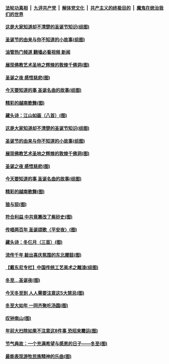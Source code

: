 ####  [法轮功真相](../../../../basic/blob/master/README.md?t=12260012) &nbsp;|&nbsp; [九评共产党](../../../../9ping.md/blob/master/README.md?t=12260012) &nbsp;|&nbsp; [解体党文化](../../../../jtdwh.md/blob/master/README.md?t=12260012)  &nbsp;|&nbsp; [共产主义的终极目的](../../../../gczydzjmd.md/blob/master/README.md?t=12260012) &nbsp;|&nbsp; [魔鬼在统治我们的世界](../../../../mgztzwmdsj.md/blob/master/README.md?t=12260012) 

#### [这是大家知道却不清楚的圣诞节知识(组图)](../pages/p7/1024900.md?t=12260012) 

#### [圣诞节的由来与你不知道的小故事(组图)](../pages/p7/1024871.md?t=12260012) 

#### [油管热门频道 翻墙必看视频 新闻](http://129.146.143.75:81/youtube.html?12260012)

#### [展现佛教艺术圣地之辉煌的敦煌千佛洞(图)](../pages/p7/1022900.md?t=12260012) 

#### [圣诞之夜 感悟慈悲(图)](../pages/p7/1024815.md?t=12260012) 

#### [今天要知道的事 圣诞名曲的故事(组图)](../pages/p7/1024834.md?t=12260012) 

#### [精彩的越南歌舞(图)](../pages/p7/1024451.md?t=12260012) 

#### [藏头诗：江山如画（八首）(图)](../pages/p7/1024836.md?t=12260012) 

#### [这是大家知道却不清楚的圣诞节知识(组图)](../pages/p7/1024900.md?t=12260012) 

#### [圣诞节的由来与你不知道的小故事(组图)](../pages/p7/1024871.md?t=12260012) 

#### [展现佛教艺术圣地之辉煌的敦煌千佛洞(图)](../pages/p7/1022900.md?t=12260012) 

#### [圣诞之夜 感悟慈悲(图)](../pages/p7/1024815.md?t=12260012) 

#### [今天要知道的事 圣诞名曲的故事(组图)](../pages/p7/1024834.md?t=12260012) 

#### [精彩的越南歌舞(图)](../pages/p7/1024451.md?t=12260012) 

#### [狼与狈(图)](../pages/p7/1024838.md?t=12260012) 

#### [符合利益 中共竟篡改了紫砂史(图)](../pages/p7/1024233.md?t=12260012) 

#### [传唱两百年 圣诞颂歌〈平安夜〉(图)](../pages/p7/1016475.md?t=12260012) 

#### [藏头诗：冬仨月（三首）(图)](../pages/p7/1024653.md?t=12260012) 

#### [流传千年 敲出喜庆氛围的东北腰鼓(图)](../pages/p7/1020120.md?t=12260012) 

#### [【戴东尼专栏】中国传统工艺美术之雕漆(组图)](../pages/p7/1012798.md?t=12260012) 

#### [冬至…圣诞夜﻿(图)](../pages/p7/1024687.md?t=12260012) 

#### [今天冬至到 人人需要注意这5大禁忌(图)](../pages/p7/1024371.md?t=12260012) 

#### [冬至大如年 一同齐聚吃汤圆(图)](../pages/p7/1024652.md?t=12260012) 

#### [叹钟南山(图)](../pages/p7/1024583.md?t=12260012) 

#### [年前大扫除如果不注意这8件事 恐招来霉运(图)](../pages/p7/1024564.md?t=12260012) 

#### [节气典故：一个充满希望与感恩的日子——冬至(图)](../pages/p7/1016619.md?t=12260012) 

#### [最能表现游牧民族精神的乐曲(图)](../pages/p7/1022898.md?t=12260012) 

<img src='http://gfw-breaker.win/goodnews/indexes/p7.md' width='0px' height='0px'/>
